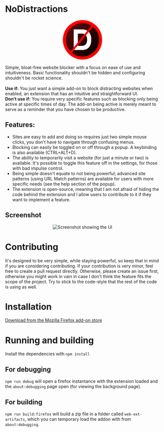 
# NoDistractions
<p align="center">
  <img width="128" height="128" alt="NoDistractions logo" src="https://github.com/AsciiJakob/NoDistractions/blob/master/src/static/assets/icon-medium.png?raw=true">
</p>
Simple, bloat-free website blocker with a focus on ease of use and intuitiveness. Basic functionality shouldn't be hidden and configuring shouldn't be rocket science.<br><br>
<b>Use if:</b> You just want a simple add-on to block distracting websites when enabled, an extension that has an intuitive and straightforward UI.<br>
<b>Don't use if:</b> You require very specific features such as blocking only being active at specific times of day. The add-on being active is merely meant to serve as a reminder that you have chosen to be productive.


## Features:
  * Sites are easy to add and doing so requires just two simple mouse clicks, you don't have to navigate through confusing menus.
  * Blocking can easily be toggled on or off through a popup. A keybinding is also available (CTRL+ALT+D).
  * The ability to temporarily visit a website (for just a minute or two) is available. It's possible to toggle this feature off in the settings, for those with bad impulse control.
  * Being simple doesn't equate to not being powerful; advanced site patterns (using URL Match patterns) are available for users with more specific needs (see the help section of the popup).
  * The extension is open-source, meaning that I am not afraid of hiding the code behind the extension and I allow users to contribute to it if they want to implement a feature.
## Screenshot
<p align="center">
  <img alt="Screenshot showing the UI" src="https://i.imgur.com/NSa5kGG.png">
</p>

# Contributing
It's designed to be very simple, while staying powerful, so keep that in mind if you are considering contributing.
If your contribution is very minor, feel free to create a pull request directly. Otherwise, please create an issue first, otherwise you might work in vain in case I don't think the feature fits the scope of the project.
Try to stick to the code-style that the rest of the code is using as well.
# Installation
[Download from the Mozilla Firefox add-on store](https://addons.mozilla.org/en-US/firefox/addon/nodistractions-website-blocker/)
# Running and building
Install the dependencies with `npm install`
## For debugging
`npm run debug` will open a firefox instantance with the extension loaded and the `about:debugging` page open (for viewing the background page).
## For building
`npm run build:firefox` will build a zip file in a folder called `web-ext-artifacts`, which you can temporary load the addon with from `about:debugging`.
